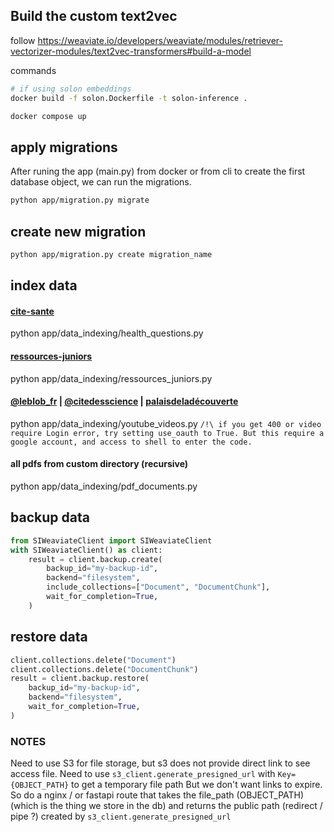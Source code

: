 ## Build the custom text2vec
follow https://weaviate.io/developers/weaviate/modules/retriever-vectorizer-modules/text2vec-transformers#build-a-model

commands

```sh
# if using solon embeddings
docker build -f solon.Dockerfile -t solon-inference .

docker compose up
```

## apply migrations
After runing the app (main.py) from docker or from cli to create the first database object, we can run the migrations.

```sh
python app/migration.py migrate
```

## create new migration
```sh
python app/migration.py create migration_name
```

## index data
#### [cite-sante](https://www.cite-sciences.fr/fr/au-programme/lieux-ressources/cite-de-la-sante/une-question-en-sante/questions-sante/toutes-les-questions)
python app/data_indexing/health_questions.py
#### [ressources-juniors](https://www.cite-sciences.fr/fr/ressources/juniors)
python app/data_indexing/ressources_juniors.py
#### [@leblob_fr](https://www.youtube.com/@leblob_fr) | [@citedesscience](https://www.youtube.com/@citedessciences) | [palaisdeladécouverte](https://www.youtube.com/c/palaisdelad%C3%A9couverte)
python app/data_indexing/youtube_videos.py
`/!\ if you get 400 or video require Login error, try setting use_oauth to True. But this require a google account, and access to shell to enter the code.`

#### all pdfs from custom directory (recursive)
python app/data_indexing/pdf_documents.py

## backup data
```python
from SIWeaviateClient import SIWeaviateClient
with SIWeaviateClient() as client:
    result = client.backup.create(
        backup_id="my-backup-id",
        backend="filesystem",
        include_collections=["Document", "DocumentChunk"],
        wait_for_completion=True,
    )
```

## restore data
```python
client.collections.delete("Document")
client.collections.delete("DocumentChunk")
result = client.backup.restore(
    backup_id="my-backup-id",
    backend="filesystem",
    wait_for_completion=True,
)
```

### NOTES
Need to use S3 for file storage, but s3 does not provide direct link to see access file.
Need to use `s3_client.generate_presigned_url` with `Key={OBJECT_PATH}` to get a temporary file path
But we don't want links to expire.
So do a nginx / or fastapi route that takes the file_path (OBJECT_PATH) (which is the thing we store in the db) and returns the public path (redirect / pipe ?) created by `s3_client.generate_presigned_url`